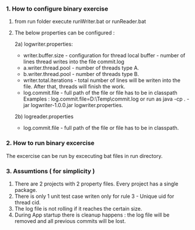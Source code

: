 ### 1. How to configure binary exercise

  1) from run folder execute runWriter.bat or runReader.bat
  2) The below properties can be configured :
  
     2a) logwriter.properties:
       * writer.buffer.size - configuration for thread local buffer - number of lines thread writes into the file commit.log
       * a.writer.thread.pool - number of threads type A.
       * b.writer.thread.pool - number of threads type B.
       * writer.total.iterations - total number of lines will be writen into the file. After that, threads will finish the work.
       * log.commit.file -  full path of the file or file has to be in classpath
        Examples : log.commit.file=D:\\Temp\\commit.log or run as java -cp . -jar logwriter-1.0.0.jar logwriter.properties.
       
     2b) logreader.properties
       * log.commit.file - full path of the file or file has to be in classpath.
       
### 2. How to run binary excercise

  The excercise can be run by excecuting bat files in run directory.
  
 ### 3. Assumtions ( for simplicity )

  1. There are 2 projects with 2 property files. Every project has a single package.
  2. There is only 1 unit test case writen only for rule 3 - Unique uid for thread cid.
  3. The log file is not rolling if it reaches the certain size.
  4. During App startup there is cleanup happens : the log file will be removed and all previous commits will be lost.
